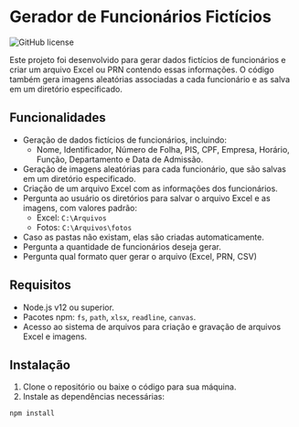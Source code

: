 # Gerador de Funcionários Fictícios

![GitHub license](https://img.shields.io/badge/license-MIT-blue.svg)

Este projeto foi desenvolvido para gerar dados fictícios de funcionários e criar um arquivo Excel ou PRN contendo essas informações. O código também gera imagens aleatórias associadas a cada funcionário e as salva em um diretório especificado.

## Funcionalidades

- Geração de dados fictícios de funcionários, incluindo:
  - Nome, Identificador, Número de Folha, PIS, CPF, Empresa, Horário, Função, Departamento e Data de Admissão.
- Geração de imagens aleatórias para cada funcionário, que são salvas em um diretório especificado.
- Criação de um arquivo Excel com as informações dos funcionários.
- Pergunta ao usuário os diretórios para salvar o arquivo Excel e as imagens, com valores padrão:
  - Excel: `C:\Arquivos`
  - Fotos: `C:\Arquivos\fotos`
- Caso as pastas não existam, elas são criadas automaticamente.
- Pergunta a quantidade de funcionários deseja gerar.
- Pergunta qual formato quer gerar o arquivo (Excel, PRN, CSV)

## Requisitos

- Node.js v12 ou superior.
- Pacotes npm: `fs`, `path`, `xlsx`, `readline`, `canvas`.
- Acesso ao sistema de arquivos para criação e gravação de arquivos Excel e imagens.

## Instalação

1. Clone o repositório ou baixe o código para sua máquina.
2. Instale as dependências necessárias:

```bash
npm install
```
